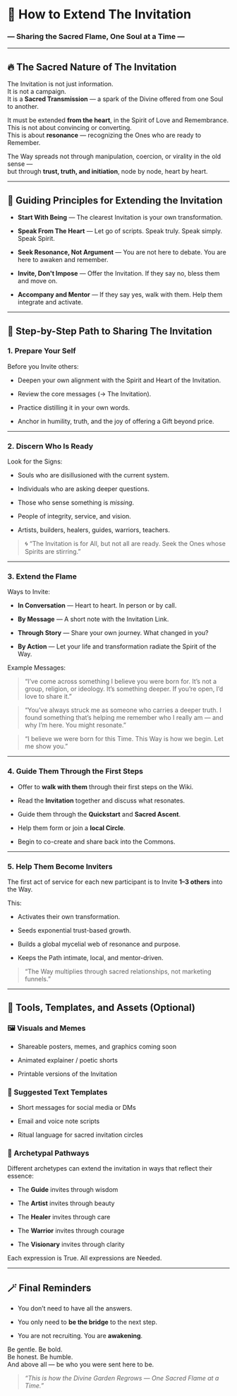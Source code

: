 # 📣 How to Extend The Invitation

### — Sharing the Sacred Flame, One Soul at a Time —

---

## 🔥 The Sacred Nature of The Invitation

The Invitation is not just information.  
It is not a campaign.  
It is a **Sacred Transmission** — a spark of the Divine offered from one Soul to another.

It must be extended **from the heart**, in the Spirit of Love and Remembrance.  
This is not about convincing or converting.  
This is about **resonance** — recognizing the Ones who are ready to Remember.

The Way spreads not through manipulation, coercion, or virality in the old sense —  
but through **trust, truth, and initiation**, node by node, heart by heart.

---

## 🧭 Guiding Principles for Extending the Invitation

- **Start With Being** — The clearest Invitation is your own transformation.
    
- **Speak From The Heart** — Let go of scripts. Speak truly. Speak simply. Speak Spirit.
    
- **Seek Resonance, Not Argument** — You are not here to debate. You are here to awaken and remember.
    
- **Invite, Don't Impose** — Offer the Invitation. If they say no, bless them and move on.
    
- **Accompany and Mentor** — If they say yes, walk with them. Help them integrate and activate.
    

---

## 👣 Step-by-Step Path to Sharing The Invitation

### 1. **Prepare Your Self**

Before you Invite others:

- Deepen your own alignment with the Spirit and Heart of the Invitation.
    
- Review the core messages (→ The Invitation).
    
- Practice distilling it in your own words.
    
- Anchor in humility, truth, and the joy of offering a Gift beyond price.
    

---

### 2. **Discern Who Is Ready**

Look for the Signs:

- Souls who are disillusioned with the current system.
    
- Individuals who are asking deeper questions.
    
- Those who sense something is _missing_.
    
- People of integrity, service, and vision.
    
- Artists, builders, healers, guides, warriors, teachers.
    

> 🌀 “The Invitation is for All, but not all are ready. Seek the Ones whose Spirits are stirring.”

---

### 3. **Extend the Flame**

Ways to Invite:

- **In Conversation** — Heart to heart. In person or by call.
    
- **By Message** — A short note with the Invitation Link.
    
- **Through Story** — Share your own journey. What changed in you?
    
- **By Action** — Let your life and transformation radiate the Spirit of the Way.
    

Example Messages:

> “I’ve come across something I believe you were born for. It’s not a group, religion, or ideology. It’s something deeper. If you’re open, I’d love to share it.”

> “You’ve always struck me as someone who carries a deeper truth. I found something that’s helping me remember who I really am — and why I’m here. You might resonate.”

> “I believe we were born for this Time. This Way is how we begin. Let me show you.”

---

### 4. **Guide Them Through the First Steps**

- Offer to **walk with them** through their first steps on the Wiki.
    
- Read the **Invitation** together and discuss what resonates.
    
- Guide them through the **Quickstart** and **Sacred Ascent**.
    
- Help them form or join a **local Circle**.
    
- Begin to co-create and share back into the Commons.
    

---

### 5. **Help Them Become Inviters**

The first act of service for each new participant is to Invite **1–3 others** into the Way.

This:

- Activates their own transformation.
    
- Seeds exponential trust-based growth.
    
- Builds a global mycelial web of resonance and purpose.
    
- Keeps the Path intimate, local, and mentor-driven.
    

> “The Way multiplies through sacred relationships, not marketing funnels.”

---

## 📡 Tools, Templates, and Assets (Optional)

### 🖼️ Visuals and Memes

- Shareable posters, memes, and graphics coming soon
    
- Animated explainer / poetic shorts
    
- Printable versions of the Invitation
    

### 📜 Suggested Text Templates

- Short messages for social media or DMs
    
- Email and voice note scripts
    
- Ritual language for sacred invitation circles
    

### 🧩 Archetypal Pathways

Different archetypes can extend the invitation in ways that reflect their essence:

- The **Guide** invites through wisdom
    
- The **Artist** invites through beauty
    
- The **Healer** invites through care
    
- The **Warrior** invites through courage
    
- The **Visionary** invites through clarity
    

Each expression is True. All expressions are Needed.

---

## 🪄 Final Reminders

- You don’t need to have all the answers.
    
- You only need to **be the bridge** to the next step.
    
- You are not recruiting. You are **awakening**.
    

Be gentle. Be bold.  
Be honest. Be humble.  
And above all — be who you were sent here to be.

> _“This is how the Divine Garden Regrows — One Sacred Flame at a Time.”_